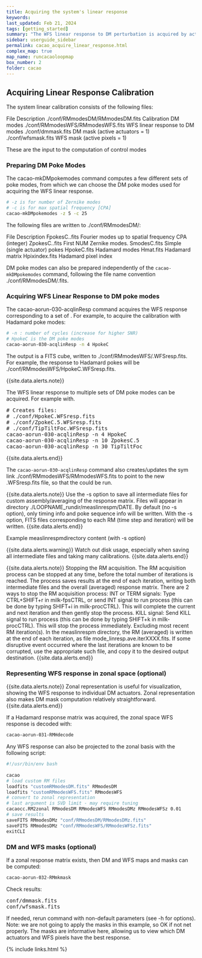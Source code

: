```yaml
---
title: Acquiring the system's linear response
keywords:
last_updated: Feb 21, 2024
tags: [getting_started]
summary: "The WFS linear response to DM perturbation is acquired by actuation of the DM while recording WFS telemetry."
sidebar: userguide_sidebar
permalink: cacao_acquire_linear_response.html
complex_map: true
map_name: runcacaoloopmap
box_number: 2
folder: cacao
---
```



## Acquiring Linear Response Calibration


The system linear calibration consists of the following files:

File
Description
./conf/RMmodesDM/RMmodesDM.fits
Calibration DM modes
./conf/RMmodesWFS/RMmodesWFS.fits
WFS linear response to DM modes
./conf/dmmask.fits
DM mask (active actuators = 1)
./conf/wfsmask.fits
WFS mask (active pixels = 1)

These are the input to the ​computation of control modes


### Preparing DM Poke Modes


The cacao-mkDMpokemodes command computes a few different sets of poke modes, from which we can choose the DM poke modes used for acquiring the WFS linear response.

```bash
# -z is for number of Zernike modes
# -c is for max spatial frequency [CPA]
cacao-mkDMpokemodes -z 5 -c 25
```

The following files are written to ./conf/RMmodesDM/:

File
Description
FpokesC.<CPA>.fits
Fourier modes up to spatial frequency CPA (integer)
ZpokesC.<NUM>.fits
First NUM Zernike modes.
SmodesC.fits
Simple (single actuator) pokes
HpokeC.fits
Hadamard modes
Hmat.fits
Hadamard matrix
Hpixindex.fits
Hadamard pixel index

DM poke modes can also be prepared independently of the `cacao-mkDMpokemodes` command, following the file name convention ./conf/RMmodesDM/<name>.fits.

### Acquiring WFS Linear Response to DM poke modes

The cacao-aorun-030-acqlinResp command acquires the WFS response corresponding to a set of . For example, to acquire the calibration with Hadamard poke modes: 

```bash
# -n : number of cycles (increase for higher SNR)
# HpokeC is the DM poke modes
cacao-aorun-030-acqlinResp -n 4 HpokeC

```

The output is a FITS cube, written to ./conf/RMmodesWFS/<name>.WFSresp.fits. For example, the response to Hadamard pokes will be ./conf/RMmodesWFS/HpokeC.WFSresp.fits.


{{site.data.alerts.note}}
<p>The WFS linear response to multiple sets of DM poke modes can be acquired. For example with.</p>
<pre>
# Creates files:
# ./conf/HpokeC.WFSresp.fits
# ./conf/ZpokeC.5.WFSresp.fits
# ./conf/TipTiltFoc.WFSresp.fits
cacao-aorun-030-acqlinResp -n 4 HpokeC
cacao-aorun-030-acqlinResp -n 10 ZpokesC.5
cacao-aorun-030-acqlinResp -n 30 TipTiltFoc
</pre>
{{site.data.alerts.end}}




The `cacao-aorun-030-acqlinResp` command also creates/updates the sym link ./conf/RMmodesWFS/RMmodesWFS.fits to point to the new <name>.WFSresp.fits file, so that the  could be run.

{{site.data.alerts.note}}
Use the -s option to save all intermediate files for custom assembly/averaging of the response matrix. Files will appear in directory ./LOOPNAME_rundir/measlinrespm/DATE. By default (no -s option), only timing info and poke sequence info will be written. With the -s option, FITS files corresponding to each RM (time step and iteration) will be written.
{{site.data.alerts.end}}




Example measlinrespmdirectory content (with -s option)



{{site.data.alerts.warning}}
Watch out disk usage, especially when saving all intermediate files and taking many calibrations.
{{site.data.alerts.end}}



{{site.data.alerts.note}}
Stopping the RM acquisition.  The RM acquisition process can be stopped at any time, before the total number of iterations is reached. The process saves results at the end of each iteration, writing both intermediate files and the overall (averaged) response matrix. There are 2 ways to stop the RM acquisition process:
INT or TERM signals: Type CTRL+SHIFT+r in milk-fpsCTRL, or send INT signal to run process (this can be done by typing SHIFT+i in milk-procCTRL). This will complete the current and next iteration and then gently stop the process.
KILL signal: Send KILL signal to run process (this can be done by typing SHIFT+k in milk-procCTRL). This will stop the process immediately.
Excluding most recent RM iteration(s). In the measlinrespm directory, the RM (averaged) is written at the end of each iteration, as file mode_linresp.ave.iterXXXX.fits. If some disruptive event occurred where the last iterations are known to be corrupted, use the appropriate such file, and copy it to the desired output destination.
{{site.data.alerts.end}}



### Representing WFS response in zonal space (optional)

{{site.data.alerts.note}}
Zonal representation is useful for visualization, showing the WFS response to individual DM actuators. Zonal representation also makes DM mask computation relatively straightforward.
{{site.data.alerts.end}}


If a Hadamard response matrix was acquired, the zonal space WFS response is decoded with:

```bash
cacao-aorun-031-RMHdecode
```

Any WFS response can also be projected to the zonal basis with the following script:

```bash
#!/usr/bin/env bash
​
cacao
# load custom RM files
loadfits "customRMmodesDM.fits" RMmodesDM
loadfits "customRMmodesWFS.fits" RMmodesWFS
# convert to zonal representation
# last argument is SVD limit - may require tuning
cacaocc.RM2zonal RMmodesDM RMmodesWFS RMmodesDMz RMmodesWFSz 0.01
# save results
saveFITS RMmodesDMz "conf/RMmodesDM/RMmodesDMz.fits"
saveFITS RMmodesDMz "conf/RMmodesWFS/RMmodesWFSz.fits"
exitCLI
```


### DM and WFS masks (optional)

If a zonal response matrix exists, then DM and WFS maps and masks can be computed:

```bash
cacao-aorun-032-RMmkmask
```

Check results:

<pre>
conf/dmmask.fits
conf/wfsmask.fits
</pre>

If needed, rerun command with non-default parameters (see -h for options). Note: we are not going to apply the masks in this example, so OK if not net properly. The masks are informative here, allowing us to view which DM actuators and WFS pixels have the best response.


{% include links.html %}
